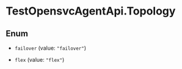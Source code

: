 # TestOpensvcAgentApi.Topology

## Enum


* `failover` (value: `"failover"`)

* `flex` (value: `"flex"`)



